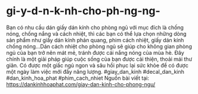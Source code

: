# gi-y-d-n-k-nh-cho-ph-ng-ng-
Bạn có nhu cầu dán giấy dán kính cho phòng ngủ với mục đích là chống nóng, chống nắng và cách nhiệt, thì các bạn có thể lựa chọn những dòng sản phẩm như giấy dán kính phản quang, phim cách nhiệt, giấy dán kính chống nóng…Dán cách nhiệt cho phòng ngủ sẽ giúp cho không gian phòng ngủ của bạn trở nên mát mẻ, tránh được cái nắng nóng của mùa hè. Đây chính là một giải pháp giúp cuộc sống của bạn được cải thiện, thoải mái thư giãn. Có được một giấc ngủ ngon và sâu hồi phục lại sức khỏe để có được một ngày làm việc mới đầy năng lượng. #giay_dan_kinh #decal_dan_kinh #dan_kinh_hoa_phat #phim_cach_nhiet Nguồn bài viết tại: https://dankinhhoaphat.com/giay-dan-kinh-cho-phong-ngu/
